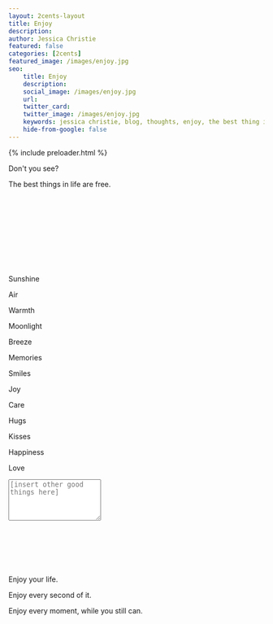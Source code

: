 ```yaml
---
layout: 2cents-layout
title: Enjoy
description: 
author: Jessica Christie
featured: false
categories: [2cents]
featured_image: /images/enjoy.jpg
seo:
    title: Enjoy
    description: 
    social_image: /images/enjoy.jpg
    url:
    twitter_card:
    twitter_image: /images/enjoy.jpg
    keywords: jessica christie, blog, thoughts, enjoy, the best thing in life, sunshine, hug, moonlight, memories, smile, care, kisses, happiness, love, enjoy your life, enjoy every moment
    hide-from-google: false
---
```


{% include preloader.html %}

Don't you see?

The best things in life are free.

&nbsp;

&nbsp;

&nbsp;

&nbsp;

&nbsp;

Sunshine

Air

Warmth

Moonlight

Breeze

Memories

Smiles

Joy

Care

Hugs

Kisses

Happiness

Love

<textarea class="blog-content" placeholder="[insert other good things here]" rows="5"></textarea>

&nbsp;

&nbsp;

&nbsp;

Enjoy your life.

Enjoy every second of it.

Enjoy every moment, while you still can.

&nbsp;

&nbsp;

&nbsp;
